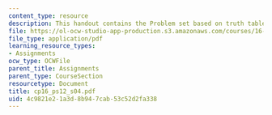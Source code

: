 ```yaml
---
content_type: resource
description: This handout contains the Problem set based on truth tables and K-Maps.
file: https://ol-ocw-studio-app-production.s3.amazonaws.com/courses/16-01-unified-engineering-i-ii-iii-iv-fall-2005-spring-2006/4c9821e21a3d8b947cab53c52d2fa338_cp16_ps12_s04.pdf
file_type: application/pdf
learning_resource_types:
- Assignments
ocw_type: OCWFile
parent_title: Assignments
parent_type: CourseSection
resourcetype: Document
title: cp16_ps12_s04.pdf
uid: 4c9821e2-1a3d-8b94-7cab-53c52d2fa338
---
```

